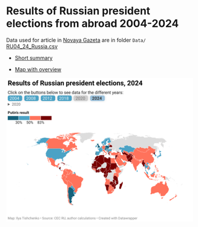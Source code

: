 # Results of Russian president elections from abroad 2004-2024

Data used for article in [Novaya Gazeta](https://novayagazeta.eu/articles/2024/03/20/vosstanie-relokantov) are in folder `Data/` [RU04_24_Russia.csv](https://github.com/vearlen/RU_Elections_04-24/raw/master/Data/RU04_24_Russia.csv)

-   [Short summary](https://vearlen.github.io/RU_Elections_04-24/)

-   [Map with overview](https://datawrapper.dwcdn.net/wyiK1/25/)

[![Results of russian presidental elections 2024 from abroad](pics/results-of-russian-president-elections-2024.png)](https://datawrapper.dwcdn.net/wyiK1/25/)
